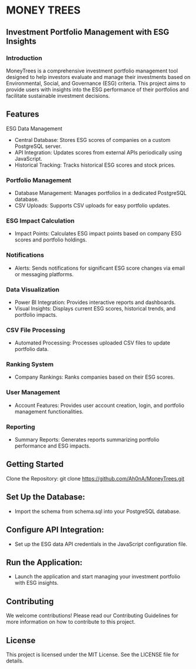 # MONEY TREES
## Investment Portfolio Management with ESG Insights
### Introduction
MoneyTrees is a comprehensive investment portfolio management tool designed to help investors evaluate and manage their investments based on Environmental, Social, and Governance (ESG) criteria. This project aims to provide users with insights into the ESG performance of their portfolios and facilitate sustainable investment decisions.

## Features
ESG Data Management
- Central Database: Stores ESG scores of companies on a custom PostgreSQL server.
- API Integration: Updates scores from external APIs periodically using JavaScript.
- Historical Tracking: Tracks historical ESG scores and stock prices.
### Portfolio Management
- Database Management: Manages portfolios in a dedicated PostgreSQL database.
- CSV Uploads: Supports CSV uploads for easy portfolio updates.
### ESG Impact Calculation
- Impact Points: Calculates ESG impact points based on company ESG scores and portfolio holdings.
### Notifications
- Alerts: Sends notifications for significant ESG score changes via email or messaging platforms.
### Data Visualization
- Power BI Integration: Provides interactive reports and dashboards.
- Visual Insights: Displays current ESG scores, historical trends, and portfolio impacts.
### CSV File Processing
- Automated Processing: Processes uploaded CSV files to update portfolio data.
### Ranking System
- Company Rankings: Ranks companies based on their ESG scores.
### User Management
- Account Features: Provides user account creation, login, and portfolio management functionalities.
### Reporting
- Summary Reports: Generates reports summarizing portfolio performance and ESG impacts.
## Getting Started
Clone the Repository:
git clone https://github.com/Ah0nA/MoneyTrees.git
## Set Up the Database:
- Import the schema from schema.sql into your PostgreSQL database.
## Configure API Integration:
- Set up the ESG data API credentials in the JavaScript configuration file.
## Run the Application:
- Launch the application and start managing your investment portfolio with ESG insights.
## Contributing
We welcome contributions! Please read our Contributing Guidelines for more information on how to contribute to this project.

## License
This project is licensed under the MIT License. See the LICENSE file for details.

